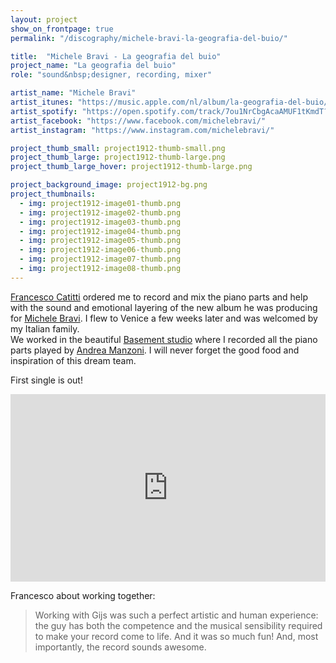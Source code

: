 ```yaml
---
layout: project
show_on_frontpage: true
permalink: "/discography/michele-bravi-la-geografia-del-buio/"

title:  "Michele Bravi - La geografia del buio"
project_name: "La geografia del buio"
role: "sound&nbsp;designer, recording, mixer"

artist_name: "Michele Bravi"
artist_itunes: "https://music.apple.com/nl/album/la-geografia-del-buio/1498907902?l=en"
artist_spotify: "https://open.spotify.com/track/7ou1NrCbgAcaAMUF1tKmdT?si=kmNKwhRjRiSihp8P-Rpg9A"
artist_facebook: "https://www.facebook.com/michelebravi/"
artist_instagram: "https://www.instagram.com/michelebravi/"

project_thumb_small: project1912-thumb-small.png
project_thumb_large: project1912-thumb-large.png
project_thumb_large_hover: project1912-thumb-large.png

project_background_image: project1912-bg.png
project_thumbnails:
  - img: project1912-image01-thumb.png
  - img: project1912-image02-thumb.png
  - img: project1912-image03-thumb.png
  - img: project1912-image04-thumb.png
  - img: project1912-image05-thumb.png
  - img: project1912-image06-thumb.png
  - img: project1912-image07-thumb.png
  - img: project1912-image08-thumb.png
---
```


[Francesco Catitti](https://www.instagram.com/thekatoo/) ordered me to record and mix the piano parts and help with the sound and emotional layering of the new album he was producing for [Michele Bravi](https://www.instagram.com/michelebravi/). I flew to Venice a few weeks later and was welcomed by my Italian family.<br />
We worked in the beautiful [Basement studio](http://www.basementgroup.it) where I recorded all the piano parts played by [Andrea Manzoni](https://www.instagram.com/andreamanzoniofficial/). I will never forget the good food and inspiration of this dream team.

First single is out!

<iframe src="https://open.spotify.com/embed/track/7ou1NrCbgAcaAMUF1tKmdT" width="100%" height="300" frameborder="0" allowtransparency="true" allow="encrypted-media"></iframe>

Francesco about working together:
<blockquote>
<p>Working with Gijs was such a perfect artistic and human experience: the guy has both the competence and the musical sensibility required to make your record come to life. And it was so much fun! And, most importantly, the record sounds awesome.</p>
